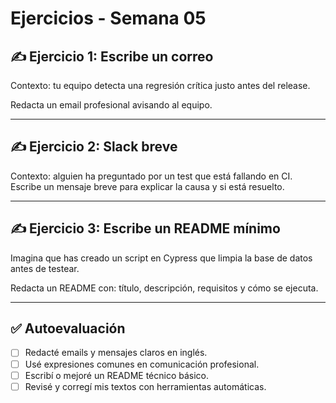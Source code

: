 # Ejercicios - Semana 05

## ✍️ Ejercicio 1: Escribe un correo

Contexto: tu equipo detecta una regresión crítica justo antes del release.

Redacta un email profesional avisando al equipo.

---

## ✍️ Ejercicio 2: Slack breve

Contexto: alguien ha preguntado por un test que está fallando en CI. Escribe un mensaje breve para explicar la causa y si está resuelto.

---

## ✍️ Ejercicio 3: Escribe un README mínimo

Imagina que has creado un script en Cypress que limpia la base de datos antes de testear.

Redacta un README con: título, descripción, requisitos y cómo se ejecuta.

---

## ✅ Autoevaluación

- [ ] Redacté emails y mensajes claros en inglés.
- [ ] Usé expresiones comunes en comunicación profesional.
- [ ] Escribí o mejoré un README técnico básico.
- [ ] Revisé y corregí mis textos con herramientas automáticas.